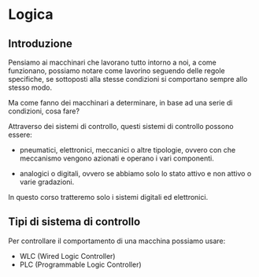 # Logica

## Introduzione
Pensiamo ai macchinari che lavorano tutto intorno a noi, a come funzionano, possiamo notare come lavorino seguendo delle regole specifiche, se sottoposti alla stesse condizioni si comportano sempre allo stesso modo.

Ma come fanno dei macchinari a determinare, in base ad una serie di condizioni, cosa fare?

Attraverso dei sistemi di controllo, questi sistemi di controllo possono essere:
- pneumatici, elettronici, meccanici o altre tipologie, ovvero con che meccanismo vengono azionati e operano i vari componenti.

- analogici o digitali, ovvero se abbiamo solo lo stato attivo e non attivo o varie gradazioni.

In questo corso tratteremo solo i sistemi digitali ed elettronici.

## Tipi di sistema di controllo
Per controllare il comportamento di una macchina possiamo usare:

- WLC (Wired Logic Controller)
- PLC (Programmable Logic Controller)